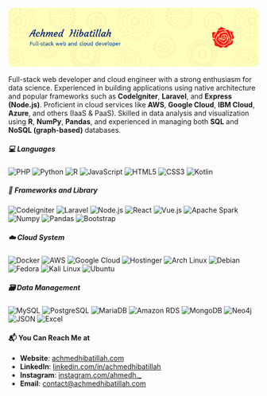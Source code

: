 ![Achmed Hibatillah](img/header.png)
 
Full-stack web developer and cloud engineer with a strong enthusiasm for data science. Experienced in building applications using native architecture and popular frameworks such as **CodeIgniter**, **Laravel**, and **Express (Node.js)**. Proficient in cloud services like **AWS**, **Google Cloud**, **IBM Cloud**, **Azure**, and others (IaaS & PaaS). Skilled in data analysis and visualization using **R**, **NumPy**, **Pandas**, and experienced in managing both **SQL** and **NoSQL (graph-based)** databases.

##### 💻 Languages
![PHP](https://img.shields.io/badge/PHP-777BB4?style=for-the-badge&logo=php&logoColor=white) ![Python](https://img.shields.io/badge/Python-FFD43B?style=for-the-badge&logo=python&logoColor=blue) ![R](https://img.shields.io/badge/R-276DC3?style=for-the-badge&logo=r&logoColor=white) ![JavaScript](https://img.shields.io/badge/JavaScript-323330?style=for-the-badge&logo=javascript&logoColor=F7DF1E) ![HTML5](https://img.shields.io/badge/HTML5-E34F26?style=for-the-badge&logo=html5&logoColor=white) ![CSS3](https://img.shields.io/badge/CSS3-1572B6?style=for-the-badge&logo=css3&logoColor=white) ![Kotlin](https://img.shields.io/badge/Kotlin-B125EA?style=for-the-badge&logo=kotlin&logoColor=white)

##### 🧰 Frameworks and Library
![Codeigniter](https://img.shields.io/badge/Codeigniter-EF4223?style=for-the-badge&logo=codeigniter&logoColor=white) ![Laravel](https://img.shields.io/badge/Laravel-FF2D20?style=for-the-badge&logo=laravel&logoColor=white) ![Node.js](https://img.shields.io/badge/Node%20js-339933?style=for-the-badge&logo=nodedotjs&logoColor=white) ![React](https://img.shields.io/badge/React-20232A?style=for-the-badge&logo=react&logoColor=61DAFB) ![Vue.js](https://img.shields.io/badge/Vue%20js-35495E?style=for-the-badge&logo=vuedotjs&logoColor=4FC08D) ![Apache Spark](https://img.shields.io/badge/Apache_Spark-FFFFFF?style=for-the-badge&logo=apachespark&logoColor=#E35A16) ![Numpy](https://img.shields.io/badge/Numpy-777BB4?style=for-the-badge&logo=numpy&logoColor=white) ![Pandas](https://img.shields.io/badge/Pandas-2C2D72?style=for-the-badge&logo=pandas&logoColor=white) ![Bootstrap](https://img.shields.io/badge/Bootstrap-563D7C?style=for-the-badge&logo=bootstrap&logoColor=white)

##### ☁️ Cloud System
![Docker](https://img.shields.io/badge/Docker-2CA5E0?style=for-the-badge&logo=docker&logoColor=white) ![AWS](https://img.shields.io/badge/Amazon_Web_Services-FF9900?style=for-the-badge&logo=amazonwebservices&logoColor=white) ![Google Cloud](https://img.shields.io/badge/Google_Cloud-4285F4?style=for-the-badge&logo=google-cloud&logoColor=white) ![Hostinger](https://img.shields.io/badge/Hostinger-673DE6?style=for-the-badge&logo=hostinger&logoColor=white) ![Arch Linux](https://img.shields.io/badge/Arch_Linux-1793D1?style=for-the-badge&logo=arch-linux&logoColor=white) ![Debian](https://img.shields.io/badge/Debian-A81D33?style=for-the-badge&logo=debian&logoColor=white) ![Fedora](https://img.shields.io/badge/Fedora-51A2DA?style=for-the-badge&logo=fedora&logoColor=white) ![Kali Linux](https://img.shields.io/badge/Kali_Linux-557C94?style=for-the-badge&logo=kali-linux&logoColor=white) ![Ubuntu](https://img.shields.io/badge/Ubuntu-E95420?style=for-the-badge&logo=ubuntu&logoColor=white)

##### 🗃️ Data Management
![MySQL](https://img.shields.io/badge/MySQL-005C84?style=for-the-badge&logo=mysql&logoColor=white) ![PostgreSQL](https://img.shields.io/badge/PostgreSQL-316192?style=for-the-badge&logo=postgresql&logoColor=white) ![MariaDB](https://img.shields.io/badge/MariaDB-003545?style=for-the-badge&logo=mariadb&logoColor=white) ![Amazon RDS](https://img.shields.io/badge/Amazon%20RDS-527FFF?style=for-the-badge&logo=amazon-rds&logoColor=white) ![MongoDB](https://img.shields.io/badge/MongoDB-4EA94B?style=for-the-badge&logo=mongodb&logoColor=white) ![Neo4j](https://img.shields.io/badge/Neo4j-018bff?style=for-the-badge&logo=neo4j&logoColor=white) ![JSON](https://img.shields.io/badge/json-5E5C5C?style=for-the-badge&logo=json&logoColor=white) ![Excel](https://img.shields.io/badge/Microsoft_Excel-217346?style=for-the-badge&logo=microsoft-excel&logoColor=white)

#### 📬 You Can Reach Me at

- **Website**: [achmedhibatillah.com](https://achmedhibatillah.com)
- **LinkedIn**: [linkedin.com/in/achmedhibatillah](https://www.linkedin.com/in/achmedhibatillah/)
- **Instagram**: [instagram.com/ahmedh._](https://instagram.com/ahmedh._)
- **Email**: [contact@achmedhibatillah.com](mailto:contact@achmedhibatillah.com)